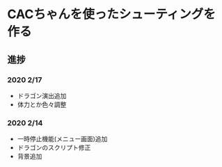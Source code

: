 # CACちゃんを使ったシューティングを作る

## 進捗

### 2020 2/17

* ドラゴン演出追加
* 体力とか色々調整

### 2020 2/14

* 一時停止機能(メニュー画面)追加
* ドラゴンのスクリプト修正
* 背景追加
